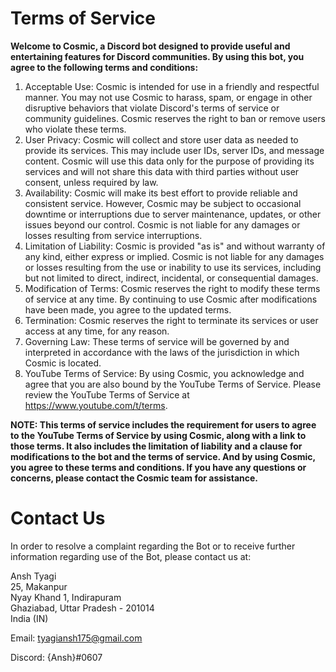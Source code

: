 # Terms of Service

**Welcome to Cosmic, a Discord bot designed to provide useful and entertaining features for Discord communities. By using this bot, you agree to the following terms and conditions:**

1. Acceptable Use: Cosmic is intended for use in a friendly and respectful manner. You may not use Cosmic to harass, spam, or engage in other disruptive behaviors that violate Discord's terms of service or community guidelines. Cosmic reserves the right to ban or remove users who violate these terms.
2. User Privacy: Cosmic will collect and store user data as needed to provide its services. This may include user IDs, server IDs, and message content. Cosmic will use this data only for the purpose of providing its services and will not share this data with third parties without user consent, unless required by law.
3. Availability: Cosmic will make its best effort to provide reliable and consistent service. However, Cosmic may be subject to occasional downtime or interruptions due to server maintenance, updates, or other issues beyond our control. Cosmic is not liable for any damages or losses resulting from service interruptions.
4. Limitation of Liability: Cosmic is provided "as is" and without warranty of any kind, either express or implied. Cosmic is not liable for any damages or losses resulting from the use or inability to use its services, including but not limited to direct, indirect, incidental, or consequential damages.
5. Modification of Terms: Cosmic reserves the right to modify these terms of service at any time. By continuing to use Cosmic after modifications have been made, you agree to the updated terms.
6. Termination: Cosmic reserves the right to terminate its services or user access at any time, for any reason.
7. Governing Law: These terms of service will be governed by and interpreted in accordance with the laws of the jurisdiction in which Cosmic is located.
8. YouTube Terms of Service: By using Cosmic, you acknowledge and agree that you are also bound by the YouTube Terms of Service. Please review the YouTube Terms of Service at https://www.youtube.com/t/terms.

**NOTE: This terms of service includes the requirement for users to agree to the YouTube Terms of Service by using Cosmic, along with a link to those terms. It also includes the limitation of liability and a clause for modifications to the bot and the terms of service. And by using Cosmic, you agree to these terms and conditions. If you have any questions or concerns, please contact the Cosmic team for assistance.**

# Contact Us
In order to resolve a complaint regarding the Bot or to receive further information regarding use of the Bot, please contact us at:

Ansh Tyagi<br>
25, Makanpur<br>
Nyay Khand 1, Indirapuram<br>
Ghaziabad, Uttar Pradesh - 201014<br>
India (IN)

Email: tyagiansh175@gmail.com

Discord: {Ansh}#0607

